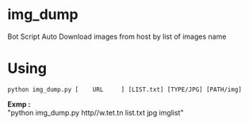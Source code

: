 # img_dump
Bot Script Auto Download images from host by list of images name

# Using
    python img_dump.py [    URL     ] [LIST.txt] [TYPE/JPG] [PATH/img]
   <b>Exmp : </b><br> 
   "python img_dump.py http//w.tet.tn list.txt jpg imglist"
